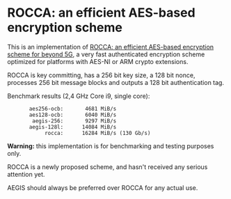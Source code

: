 # ROCCA: an efficient AES-based encryption scheme

This is an implementation of [ROCCA: an efficient AES-based encryption scheme for beyond 5G](https://tosc.iacr.org/index.php/ToSC/article/download/8904/8480/), a very fast authenticated encryption scheme optimized for platforms with AES-NI or ARM crypto extensions.

ROCCA is key committing, has a 256 bit key size, a 128 bit nonce, processes 256 bit message blocks and outputs a 128 bit authentication tag.

Benchmark results (2,4 GHz Core i9, single core):

```text
       aes256-ocb:       4681 MiB/s            
       aes128-ocb:       6040 MiB/s
        aegis-256:       9297 MiB/s
       aegis-128l:      14084 MiB/s
            rocca:      16284 MiB/s (130 Gb/s)
```

**Warning:** this implementation is for benchmarking and testing purposes only.

ROCCA is a newly proposed scheme, and hasn't received any serious attention yet.

AEGIS should always be preferred over ROCCA for any actual use.